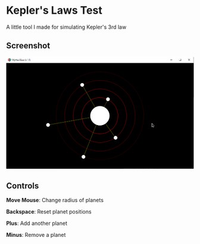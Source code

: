# Kepler's Laws Test

A little tool I made for simulating Kepler's 3rd law

## Screenshot

![Screenshot](/release/screenshot5.png)

## Controls

**Move Mouse**: Change radius of planets

**Backspace**: Reset planet positions

**Plus**: Add another planet

**Minus**: Remove a planet
